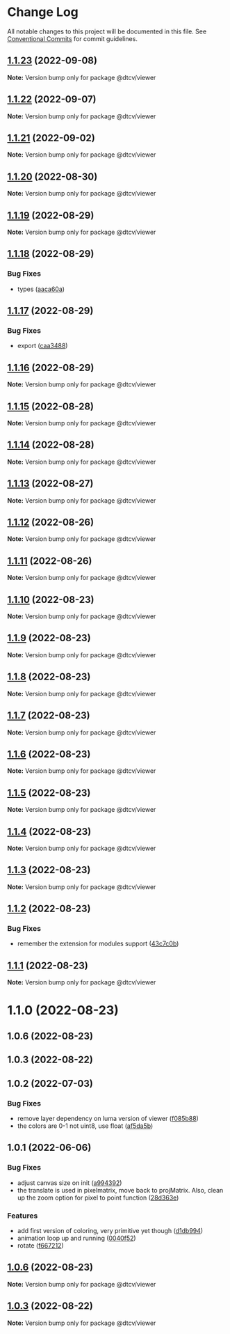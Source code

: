 # Change Log

All notable changes to this project will be documented in this file.
See [Conventional Commits](https://conventionalcommits.org) for commit guidelines.

## [1.1.23](https://github.com/paramountric/digitaltwincityviewer/compare/@dtcv/viewer@1.1.22...@dtcv/viewer@1.1.23) (2022-09-08)

**Note:** Version bump only for package @dtcv/viewer





## [1.1.22](https://github.com/paramountric/digitaltwincityviewer/compare/@dtcv/viewer@1.1.21...@dtcv/viewer@1.1.22) (2022-09-07)

**Note:** Version bump only for package @dtcv/viewer





## [1.1.21](https://github.com/paramountric/digitaltwincityviewer/compare/@dtcv/viewer@1.1.20...@dtcv/viewer@1.1.21) (2022-09-02)

**Note:** Version bump only for package @dtcv/viewer





## [1.1.20](https://github.com/paramountric/digitaltwincityviewer/compare/@dtcv/viewer@1.1.19...@dtcv/viewer@1.1.20) (2022-08-30)

**Note:** Version bump only for package @dtcv/viewer





## [1.1.19](https://github.com/paramountric/digitaltwincityviewer/compare/@dtcv/viewer@1.1.18...@dtcv/viewer@1.1.19) (2022-08-29)

**Note:** Version bump only for package @dtcv/viewer





## [1.1.18](https://github.com/paramountric/digitaltwincityviewer/compare/@dtcv/viewer@1.1.17...@dtcv/viewer@1.1.18) (2022-08-29)


### Bug Fixes

* types ([aaca60a](https://github.com/paramountric/digitaltwincityviewer/commit/aaca60a20d7ae70509efc8005acbbb492da9912b))





## [1.1.17](https://github.com/paramountric/digitaltwincityviewer/compare/@dtcv/viewer@1.1.16...@dtcv/viewer@1.1.17) (2022-08-29)


### Bug Fixes

* export ([caa3488](https://github.com/paramountric/digitaltwincityviewer/commit/caa348892d8cf9e5353969291dbafb01d217066f))





## [1.1.16](https://github.com/paramountric/digitaltwincityviewer/compare/@dtcv/viewer@1.1.15...@dtcv/viewer@1.1.16) (2022-08-29)

**Note:** Version bump only for package @dtcv/viewer





## [1.1.15](https://github.com/paramountric/digitaltwincityviewer/compare/@dtcv/viewer@1.1.14...@dtcv/viewer@1.1.15) (2022-08-28)

**Note:** Version bump only for package @dtcv/viewer





## [1.1.14](https://github.com/paramountric/digitaltwincityviewer/compare/@dtcv/viewer@1.1.13...@dtcv/viewer@1.1.14) (2022-08-28)

**Note:** Version bump only for package @dtcv/viewer





## [1.1.13](https://github.com/paramountric/digitaltwincityviewer/compare/@dtcv/viewer@1.1.12...@dtcv/viewer@1.1.13) (2022-08-27)

**Note:** Version bump only for package @dtcv/viewer





## [1.1.12](https://github.com/paramountric/digitaltwincityviewer/compare/@dtcv/viewer@1.1.11...@dtcv/viewer@1.1.12) (2022-08-26)

**Note:** Version bump only for package @dtcv/viewer





## [1.1.11](https://github.com/paramountric/digitaltwincityviewer/compare/@dtcv/viewer@1.1.10...@dtcv/viewer@1.1.11) (2022-08-26)

**Note:** Version bump only for package @dtcv/viewer





## [1.1.10](https://github.com/paramountric/digitaltwincityviewer/compare/@dtcv/viewer@1.1.9...@dtcv/viewer@1.1.10) (2022-08-23)

**Note:** Version bump only for package @dtcv/viewer





## [1.1.9](https://github.com/paramountric/digitaltwincityviewer/compare/@dtcv/viewer@1.1.8...@dtcv/viewer@1.1.9) (2022-08-23)

**Note:** Version bump only for package @dtcv/viewer





## [1.1.8](https://github.com/paramountric/digitaltwincityviewer/compare/@dtcv/viewer@1.1.7...@dtcv/viewer@1.1.8) (2022-08-23)

**Note:** Version bump only for package @dtcv/viewer





## [1.1.7](https://github.com/paramountric/digitaltwincityviewer/compare/@dtcv/viewer@1.1.6...@dtcv/viewer@1.1.7) (2022-08-23)

**Note:** Version bump only for package @dtcv/viewer





## [1.1.6](https://github.com/paramountric/digitaltwincityviewer/compare/@dtcv/viewer@1.1.5...@dtcv/viewer@1.1.6) (2022-08-23)

**Note:** Version bump only for package @dtcv/viewer





## [1.1.5](https://github.com/paramountric/digitaltwincityviewer/compare/@dtcv/viewer@1.1.4...@dtcv/viewer@1.1.5) (2022-08-23)

**Note:** Version bump only for package @dtcv/viewer





## [1.1.4](https://github.com/paramountric/digitaltwincityviewer/compare/@dtcv/viewer@1.1.3...@dtcv/viewer@1.1.4) (2022-08-23)

**Note:** Version bump only for package @dtcv/viewer





## [1.1.3](https://github.com/paramountric/digitaltwincityviewer/compare/@dtcv/viewer@1.1.2...@dtcv/viewer@1.1.3) (2022-08-23)

**Note:** Version bump only for package @dtcv/viewer





## [1.1.2](https://github.com/paramountric/digitaltwincityviewer/compare/@dtcv/viewer@1.1.1...@dtcv/viewer@1.1.2) (2022-08-23)


### Bug Fixes

* remember the extension for modules support ([43c7c0b](https://github.com/paramountric/digitaltwincityviewer/commit/43c7c0b0e4d4694a96455b974f377008e03f50d5))





## [1.1.1](https://github.com/paramountric/digitaltwincityviewer/compare/@dtcv/viewer@1.1.0...@dtcv/viewer@1.1.1) (2022-08-23)

**Note:** Version bump only for package @dtcv/viewer





# 1.1.0 (2022-08-23)



## 1.0.6 (2022-08-23)



## 1.0.3 (2022-08-22)



## 1.0.2 (2022-07-03)


### Bug Fixes

* remove layer dependency on luma version of viewer ([f085b88](https://github.com/paramountric/digitaltwincityviewer/commit/f085b886ad3dab1e1834696b8a593a606278aa06))
* the colors are 0-1 not uint8, use float ([af5da5b](https://github.com/paramountric/digitaltwincityviewer/commit/af5da5be90314f11cdf2a09b45ad7d4e74076d7a))



## 1.0.1 (2022-06-06)


### Bug Fixes

* adjust canvas size on init ([a994392](https://github.com/paramountric/digitaltwincityviewer/commit/a9943922c9573aad7936eedc8096b7724f7335b8))
* the translate is used in pixelmatrix, move back to projMatrix. Also, clean up the zoom option for pixel to point function ([28d363e](https://github.com/paramountric/digitaltwincityviewer/commit/28d363ed1d95a75957bce504913c3e8f1cf7f0a4))


### Features

* add first version of coloring, very primitive yet though ([d1db994](https://github.com/paramountric/digitaltwincityviewer/commit/d1db9941ff105707b100042653dc09b7bcf062fd))
* animation loop up and running ([0040f52](https://github.com/paramountric/digitaltwincityviewer/commit/0040f52ea3a70ee17fa8d0e9b062c2e7d9fcfda9))
* rotate ([f667212](https://github.com/paramountric/digitaltwincityviewer/commit/f6672123098fd250be806a306136501783396ac1))





## [1.0.6](https://github.com/paramountric/digitaltwincityviewer/compare/v1.0.5...v1.0.6) (2022-08-23)

**Note:** Version bump only for package @dtcv/viewer





## [1.0.3](https://github.com/paramountric/digitaltwincityviewer/compare/v1.0.2...v1.0.3) (2022-08-22)

**Note:** Version bump only for package @dtcv/viewer
